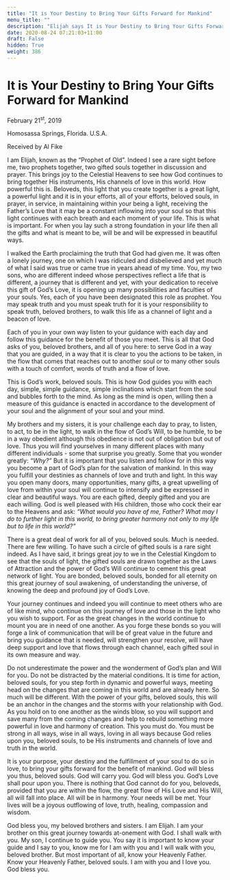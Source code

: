 ```yaml
---
title: "It is Your Destiny to Bring Your Gifts Forward for Mankind"
menu_title: ""
description: "Elijah says It is Your Destiny to Bring Your Gifts Forward for Mankind"
date: 2020-08-24 07:21:03+11:00
draft: False
hidden: True
weight: 386
---
```

# It is Your Destiny to Bring Your Gifts Forward for Mankind

February 21<sup>st</sup>, 2019

Homosassa Springs, Florida. U.S.A.

Received by Al Fike



I am Elijah, known as the “Prophet of Old”. Indeed I see a rare sight before me, two prophets together, two gifted souls together in discussion and prayer. This brings joy to the Celestial Heavens to see how God continues to bring together His instruments, His channels of love in this world. How powerful this is. Beloveds, this light that you create together is a great light, a powerful light and it is in your efforts, all of your efforts, beloved souls, in prayer, in service, in maintaining within your being a light, receiving the Father’s Love that it may be a constant inflowing into your soul so that this light continues with each breath and each moment of your life. This is what is important. For when you lay such a strong foundation in your life then all the gifts and what is meant to be, will be and will be expressed in beautiful ways. 

I walked the Earth proclaiming the truth that God had given me. It was often a lonely journey, one on which I was ridiculed and disbelieved and yet much of what I said was true or came true in years ahead of my time. You, my two sons, who are different indeed whose perspectives reflect a life that is different, a journey that is different and yet, with your dedication to receive this gift of God’s Love, it is opening up many possibilities and faculties of your souls. Yes, each of you have been designated this role as prophet. You may speak truth and you must speak truth for it is your responsibility to speak truth, beloved brothers, to walk this life as a channel of light and a beacon of love. 

Each of you in your own way listen to your guidance with each day and follow this guidance for the benefit of those you meet. This is all that God asks of you, beloved brothers, and all of you here: to serve God in a way that you are guided, in a way that it is clear to you the actions to be taken, in the flow that comes that reaches out to another soul or to many other souls with a touch of comfort, words of truth and a flow of love. 

This is God’s work, beloved souls. This is how God guides you with each day, simple, simple guidance, simple inclinations which start from the soul and bubbles forth to the mind. As long as the mind is open, willing then a measure of this guidance is enacted in accordance to the development of your soul and the alignment of your soul and your mind.

My brothers and my sisters, it is your challenge each day to pray, to listen, to act, to be in the light, to walk in the flow of God’s Will, to be humble, to be in a way obedient although this obedience is not out of obligation but out of love. Thus you will find yourselves in many different places with many different individuals - some that surprise you greatly. Some that you wonder greatly: *“Why?”* But it is important that you listen and follow for in this way you become a part of God’s plan for the salvation of mankind. In this way you fulfill your destinies as channels of love and truth and light. In this way you open many doors, many opportunities, many gifts, a great upwelling of love from within your soul will continue to intensify and be expressed in clear and beautiful ways. You are each gifted, deeply gifted and you are each willing. God is well pleased with His children, those who cock their ear to the Heavens and ask: *“What would you have of me, Father? What may I do to further light in this world, to bring greater harmony not only to my life but to life in this world?”* 

There is a great deal of work for all of you, beloved souls. Much is needed. There are few willing. To have such a circle of gifted souls is a rare sight indeed. As I have said, it brings great joy to we in the Celestial Kingdom to see that the souls of light, the gifted souls are drawn together as the Laws of Attraction and the power of God’s Will continue to cement this great network of light. You are bonded, beloved souls, bonded for all eternity on this great journey of soul awakening, of understanding the universe, of knowing the deep and profound joy of God’s Love. 

Your journey continues and indeed you will continue to meet others who are of like mind, who continue on this journey of love and those in the light who you wish to support. For as the great changes in the world continue to mount you are in need of one another. As you forge these bonds so you will forge a link of communication that will be of great value in the future and bring you guidance that is needed, will strengthen your resolve, will have deep support and love that flows through each channel, each gifted soul in its own measure and way.

Do not underestimate the power and the wonderment of God’s plan and Will for you. Do not be distracted by the material conditions. It is time for action, beloved souls, for you step forth in dynamic and powerful ways, meeting head on the changes that are coming in this world and are already here. So much will be different. With the power of your gifts, beloved souls, this will be an anchor in the changes and the storms with your relationship with God. As you hold on to one another as the winds blow, so you will support and save many from the coming changes and help to rebuild something more powerful in love and harmony of creation. This you must do. You must be strong in all ways, wise in all ways, loving in all ways because God relies upon you, beloved souls, to be His instruments and channels of love and truth in the world.

It is your purpose, your destiny and the fulfillment of your soul to do so in love, to bring your gifts forward for the benefit of mankind. God will bless you thus, beloved souls. God will carry you. God will bless you. God’s Love shall pour upon you. There is nothing that God cannot do for you, beloveds, provided that you are within the flow, the great flow of His Love and His Will, all will fall into place. All will be in harmony. Your needs will be met. Your lives will be a joyous outflowing of love, truth, healing, compassion and wisdom.

God bless you, my beloved brothers and sisters. I am Elijah. I am your brother on this great journey towards at-onement with God. I shall walk with you. My son, I continue to guide you. You say it is important to know your guide and I say to you, know me for I am with you and I will walk with you, beloved brother. But most important of all, know your Heavenly Father. Know your Heavenly Father, beloved souls. I am with you and I love you. God bless you.